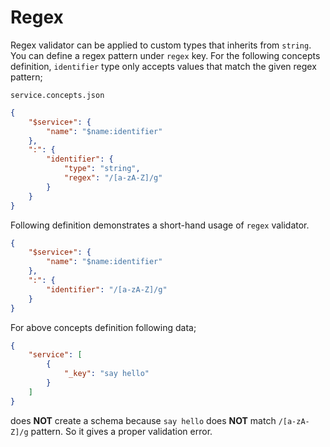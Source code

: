 # Regex

Regex validator can be applied to custom types that inherits from `string`. You
can define a regex pattern under `regex` key. For the following concepts
definition, `identifier` type only accepts values that match the given regex
pattern;

`service.concepts.json`

```json
{
    "$service+": {
        "name": "$name:identifier"
    },
    ":": {
        "identifier": {
            "type": "string",
            "regex": "/[a-zA-Z]/g"
        }
    }
}
```

Following definition demonstrates a short-hand usage of `regex` validator.

```json
{
    "$service+": {
        "name": "$name:identifier"
    },
    ":": {
        "identifier": "/[a-zA-Z]/g"
    }
}
```

For above concepts definition following data;

```json
{
    "service": [
        {
            "_key": "say hello"
        }
    ]
}
```

does **NOT** create a schema because `say hello` does **NOT** match
`/[a-zA-Z]/g` pattern. So it gives a proper validation error.
